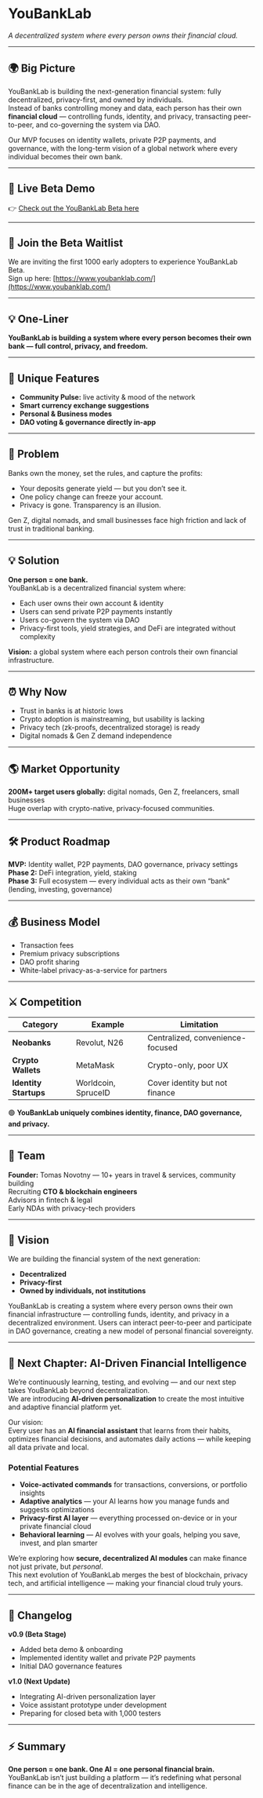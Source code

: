 # YouBankLab  
*A decentralized system where every person owns their financial cloud.*

---

## 🌍 Big Picture  
YouBankLab is building the next-generation financial system: fully decentralized, privacy-first, and owned by individuals.  
Instead of banks controlling money and data, each person has their own **financial cloud** — controlling funds, identity, and privacy, transacting peer-to-peer, and co-governing the system via DAO.  

Our MVP focuses on identity wallets, private P2P payments, and governance, with the long-term vision of a global network where every individual becomes their own bank.

---

## 🚀 Live Beta Demo  
👉 [Check out the YouBankLab Beta here](https://youbanklab.base44.app)

---

## 🧭 Join the Beta Waitlist  
We are inviting the first 1000 early adopters to experience YouBankLab Beta.  
Sign up here: [https://www.youbanklab.com/](https://www.youbanklab.com/)

---

## 💡 One-Liner  
**YouBankLab is building a system where every person becomes their own bank — full control, privacy, and freedom.**

---

## 🔸 Unique Features  
- **Community Pulse:** live activity & mood of the network  
- **Smart currency exchange suggestions**  
- **Personal & Business modes**  
- **DAO voting & governance directly in-app**

---

## 🧩 Problem  
Banks own the money, set the rules, and capture the profits:  
- Your deposits generate yield — but you don’t see it.  
- One policy change can freeze your account.  
- Privacy is gone. Transparency is an illusion.  

Gen Z, digital nomads, and small businesses face high friction and lack of trust in traditional banking.

---

## 💡 Solution  
**One person = one bank.**  
YouBankLab is a decentralized financial system where:  
- Each user owns their own account & identity  
- Users can send private P2P payments instantly  
- Users co-govern the system via DAO  
- Privacy-first tools, yield strategies, and DeFi are integrated without complexity  

**Vision:** a global system where each person controls their own financial infrastructure.

---

## ⏰ Why Now  
- Trust in banks is at historic lows  
- Crypto adoption is mainstreaming, but usability is lacking  
- Privacy tech (zk-proofs, decentralized storage) is ready  
- Digital nomads & Gen Z demand independence  

---

## 🌎 Market Opportunity  
**200M+ target users globally:** digital nomads, Gen Z, freelancers, small businesses  
Huge overlap with crypto-native, privacy-focused communities.

---

## 🛠 Product Roadmap  
**MVP:** Identity wallet, P2P payments, DAO governance, privacy settings  
**Phase 2:** DeFi integration, yield, staking  
**Phase 3:** Full ecosystem — every individual acts as their own “bank” (lending, investing, governance)

---

## 💰 Business Model  
- Transaction fees  
- Premium privacy subscriptions  
- DAO profit sharing  
- White-label privacy-as-a-service for partners

---

## ⚔️ Competition  
| Category | Example | Limitation |
|-----------|----------|-------------|
| **Neobanks** | Revolut, N26 | Centralized, convenience-focused |
| **Crypto Wallets** | MetaMask | Crypto-only, poor UX |
| **Identity Startups** | Worldcoin, SpruceID | Cover identity but not finance |

🟢 **YouBankLab uniquely combines identity, finance, DAO governance, and privacy.**

---

## 👥 Team  
**Founder:** Tomas Novotny — 10+ years in travel & services, community building  
Recruiting **CTO & blockchain engineers**  
Advisors in fintech & legal  
Early NDAs with privacy-tech providers

---

## 🌠 Vision  
We are building the financial system of the next generation:  
- **Decentralized**  
- **Privacy-first**  
- **Owned by individuals, not institutions**

YouBankLab is creating a system where every person owns their own financial infrastructure — controlling funds, identity, and privacy in a decentralized environment. Users can interact peer-to-peer and participate in DAO governance, creating a new model of personal financial sovereignty.

---

## 🧠 Next Chapter: AI-Driven Financial Intelligence  

We’re continuously learning, testing, and evolving — and our next step takes YouBankLab beyond decentralization.  
We are introducing **AI-driven personalization** to create the most intuitive and adaptive financial platform yet.

Our vision:  
Every user has an **AI financial assistant** that learns from their habits, optimizes financial decisions, and automates daily actions — while keeping all data private and local.  

### Potential Features  
- **Voice-activated commands** for transactions, conversions, or portfolio insights  
- **Adaptive analytics** — your AI learns how you manage funds and suggests optimizations  
- **Privacy-first AI layer** — everything processed on-device or in your private financial cloud  
- **Behavioral learning** — AI evolves with your goals, helping you save, invest, and plan smarter  

We’re exploring how **secure, decentralized AI modules** can make finance not just private, but *personal*.  
This next evolution of YouBankLab merges the best of blockchain, privacy tech, and artificial intelligence — making your financial cloud truly yours.

---

## 🧾 Changelog  
**v0.9 (Beta Stage)**  
- Added beta demo & onboarding  
- Implemented identity wallet and private P2P payments  
- Initial DAO governance features  

**v1.0 (Next Update)**  
- Integrating AI-driven personalization layer  
- Voice assistant prototype under development  
- Preparing for closed beta with 1,000 testers  

---

## ⚡️ Summary  
**One person = one bank. One AI = one personal financial brain.**  
YouBankLab isn’t just building a platform — it’s redefining what personal finance can be in the age of decentralization and intelligence.

